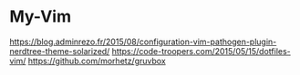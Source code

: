 # My-Vim

https://blog.adminrezo.fr/2015/08/configuration-vim-pathogen-plugin-nerdtree-theme-solarized/
https://code-troopers.com/2015/05/15/dotfiles-vim/
https://github.com/morhetz/gruvbox
